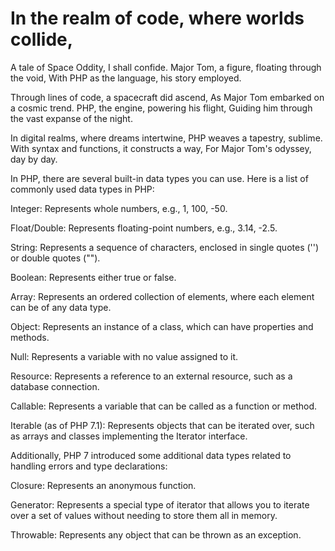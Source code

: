 # In the realm of code, where worlds collide,
A tale of Space Oddity, I shall confide.
Major Tom, a figure, floating through the void,
With PHP as the language, his story employed.

Through lines of code, a spacecraft did ascend,
As Major Tom embarked on a cosmic trend.
PHP, the engine, powering his flight,
Guiding him through the vast expanse of the night.

In digital realms, where dreams intertwine,
PHP weaves a tapestry, sublime.
With syntax and functions, it constructs a way,
For Major Tom's odyssey, day by day.

In PHP, there are several built-in data types you can use. Here is a list of commonly used data types in PHP:

Integer: Represents whole numbers, e.g., 1, 100, -50.

Float/Double: Represents floating-point numbers, e.g., 3.14, -2.5.

String: Represents a sequence of characters, enclosed in single quotes ('') or double quotes ("").

Boolean: Represents either true or false.

Array: Represents an ordered collection of elements, where each element can be of any data type.

Object: Represents an instance of a class, which can have properties and methods.

Null: Represents a variable with no value assigned to it.

Resource: Represents a reference to an external resource, such as a database connection.

Callable: Represents a variable that can be called as a function or method.

Iterable (as of PHP 7.1): Represents objects that can be iterated over, such as arrays and classes implementing the Iterator interface.

Additionally, PHP 7 introduced some additional data types related to handling errors and type declarations:

Closure: Represents an anonymous function.

Generator: Represents a special type of iterator that allows you to iterate over a set of values without needing to store them all in memory.

Throwable: Represents any object that can be thrown as an exception.
